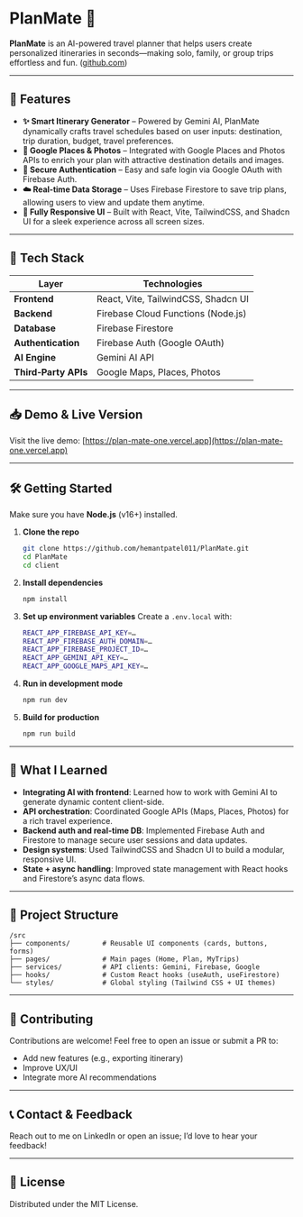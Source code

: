 
# PlanMate 🧳

**PlanMate** is an AI-powered travel planner that helps users create personalized itineraries in seconds—making solo, family, or group trips effortless and fun. ([github.com](https://github.com/hemantpatel011/PlanMate--Your-Smart-AI-Trip-Planner/blob/main/README.md?utm_source=chatgpt.com))

---

## 🚀 Features

- **✨ Smart Itinerary Generator** – Powered by Gemini AI, PlanMate dynamically crafts travel schedules based on user inputs: destination, trip duration, budget, travel preferences.
- **📸 Google Places & Photos** – Integrated with Google Places and Photos APIs to enrich your plan with attractive destination details and images.
- **🔐 Secure Authentication** – Easy and safe login via Google OAuth with Firebase Auth.
- **☁️ Real‑time Data Storage** – Uses Firebase Firestore to save trip plans, allowing users to view and update them anytime.
- **📱 Fully Responsive UI** – Built with React, Vite, TailwindCSS, and Shadcn UI for a sleek experience across all screen sizes.

---

## 🧱 Tech Stack

| Layer        | Technologies |
|--------------|--------------|
| **Frontend** | React, Vite, TailwindCSS, Shadcn UI |
| **Backend**  | Firebase Cloud Functions (Node.js) |
| **Database** | Firebase Firestore |
| **Authentication** | Firebase Auth (Google OAuth) |
| **AI Engine** | Gemini AI API |
| **Third‑Party APIs** | Google Maps, Places, Photos |

---

## 📥 Demo & Live Version

Visit the live demo: [https://plan-mate-one.vercel.app](https://plan-mate-one.vercel.app)

---

## 🛠️ Getting Started

Make sure you have **Node.js** (v16+) installed.

1. **Clone the repo**
   ```bash
   git clone https://github.com/hemantpatel011/PlanMate.git
   cd PlanMate
   cd client
   ```

2. **Install dependencies**
   ```bash
   npm install
   ```

3. **Set up environment variables**
   Create a `.env.local` with:
   ```bash
   REACT_APP_FIREBASE_API_KEY=…
   REACT_APP_FIREBASE_AUTH_DOMAIN=…
   REACT_APP_FIREBASE_PROJECT_ID=…
   REACT_APP_GEMINI_API_KEY=…
   REACT_APP_GOOGLE_MAPS_API_KEY=…
   ```

4. **Run in development mode**
   ```bash
   npm run dev
   ```

5. **Build for production**
   ```bash
   npm run build
   ```

---

## 🎯 What I Learned

- **Integrating AI with frontend**: Learned how to work with Gemini AI to generate dynamic content client-side.
- **API orchestration**: Coordinated Google APIs (Maps, Places, Photos) for a rich travel experience.
- **Backend auth and real-time DB**: Implemented Firebase Auth and Firestore to manage secure user sessions and data updates.
- **Design systems**: Used TailwindCSS and Shadcn UI to build a modular, responsive UI.
- **State + async handling**: Improved state management with React hooks and Firestore’s async data flows.

---

## 📂 Project Structure

```
/src
├── components/        # Reusable UI components (cards, buttons, forms)
├── pages/             # Main pages (Home, Plan, MyTrips)
├── services/          # API clients: Gemini, Firebase, Google
├── hooks/             # Custom React hooks (useAuth, useFirestore)
└── styles/            # Global styling (Tailwind CSS + UI themes)
```

---

## 🤝 Contributing

Contributions are welcome! Feel free to open an issue or submit a PR to:

- Add new features (e.g., exporting itinerary)
- Improve UX/UI
- Integrate more AI recommendations

---

## 📞 Contact & Feedback

Reach out to me on LinkedIn or open an issue; I’d love to hear your feedback!

---

## 🔖 License

Distributed under the MIT License.
